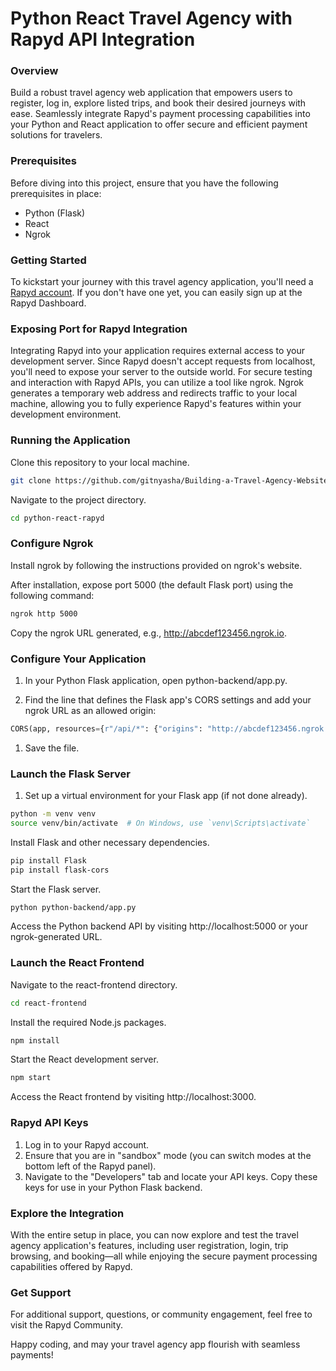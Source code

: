 # Python React Travel Agency with Rapyd API Integration

### Overview
Build a robust travel agency web application that empowers users to register, log in, explore listed trips, and book their desired journeys with ease. Seamlessly integrate Rapyd's payment processing capabilities into your Python and React application to offer secure and efficient payment solutions for travelers.

### Prerequisites
Before diving into this project, ensure that you have the following prerequisites in place:

- Python (Flask)
- React
- Ngrok
  
### Getting Started
To kickstart your journey with this travel agency application, you'll need a [Rapyd account](https://dashboard.rapyd.net/). If you don't have one yet, you can easily sign up at the Rapyd Dashboard.

### Exposing Port for Rapyd Integration
Integrating Rapyd into your application requires external access to your development server. Since Rapyd doesn't accept requests from localhost, you'll need to expose your server to the outside world. For secure testing and interaction with Rapyd APIs, you can utilize a tool like ngrok. Ngrok generates a temporary web address and redirects traffic to your local machine, allowing you to fully experience Rapyd's features within your development environment.

### Running the Application
Clone this repository to your local machine.

```bash
git clone https://github.com/gitnyasha/Building-a-Travel-Agency-Website-with-the-Rapyd-Payment-Gateway-Python-Flask-and-React.git
```

Navigate to the project directory.

```bash
cd python-react-rapyd
```

### Configure Ngrok
Install ngrok by following the instructions provided on ngrok's website.

After installation, expose port 5000 (the default Flask port) using the following command:

```bash
ngrok http 5000
```

Copy the ngrok URL generated, e.g., http://abcdef123456.ngrok.io.

### Configure Your Application

1. In your Python Flask application, open python-backend/app.py.

2. Find the line that defines the Flask app's CORS settings and add your ngrok URL as an allowed origin:

```python
CORS(app, resources={r"/api/*": {"origins": "http://abcdef123456.ngrok.io"}})
```
1. Save the file.
   
### Launch the Flask Server

1. Set up a virtual environment for your Flask app (if not done already).

```bash
python -m venv venv
source venv/bin/activate  # On Windows, use `venv\Scripts\activate`
```

Install Flask and other necessary dependencies.

```bash
pip install Flask
pip install flask-cors
```

Start the Flask server.

```bash
python python-backend/app.py
```

Access the Python backend API by visiting http://localhost:5000 or your ngrok-generated URL.

### Launch the React Frontend
Navigate to the react-frontend directory.

```bash
cd react-frontend
```

Install the required Node.js packages.

```bash
npm install
```

Start the React development server.

```bash
npm start
```

Access the React frontend by visiting http://localhost:3000.

### Rapyd API Keys

1. Log in to your Rapyd account.
2. Ensure that you are in "sandbox" mode (you can switch modes at the bottom left of the Rapyd panel).
3. Navigate to the "Developers" tab and locate your API keys. Copy these keys for use in your Python Flask backend.

### Explore the Integration

With the entire setup in place, you can now explore and test the travel agency application's features, including user registration, login, trip browsing, and booking—all while enjoying the secure payment processing capabilities offered by Rapyd.

### Get Support
For additional support, questions, or community engagement, feel free to visit the Rapyd Community.

Happy coding, and may your travel agency app flourish with seamless payments!
